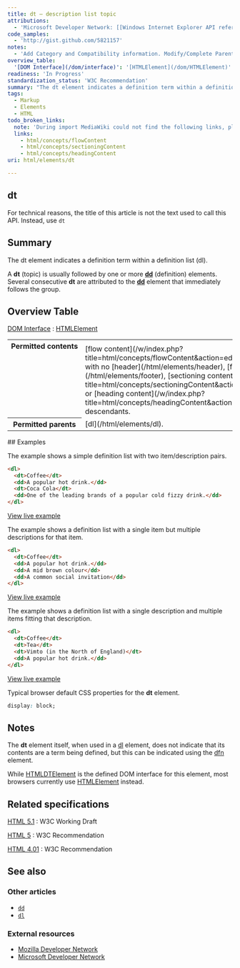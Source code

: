 ```yaml
---
title: dt – description list topic
attributions:
  - 'Microsoft Developer Network: [[Windows Internet Explorer API reference](http://msdn.microsoft.com/en-us/library/ie/hh828809%28v=vs.85%29.aspx) Article]'
code_samples:
  - 'http://gist.github.com/5821157'
notes:
  - 'Add Category and Compatibility information. Modify/Complete Parent and Children information.'
overview_table:
  '[DOM Interface](/dom/interface)': '[HTMLElement](/dom/HTMLElement)'
readiness: 'In Progress'
standardization_status: 'W3C Recommendation'
summary: "The dt element indicates a definition term within a definition list (dl). \n"
tags:
  - Markup
  - Elements
  - HTML
todo_broken_links:
  note: 'During import MediaWiki could not find the following links, please fix and adjust this list.'
  links:
    - html/concepts/flowContent
    - html/concepts/sectioningContent
    - html/concepts/headingContent
uri: html/elements/dt

---
```

## dt

For technical reasons, the title of this article is not the text used to call this API. Instead, use `dt`

## Summary

The dt element indicates a definition term within a definition list (dl).

A ****dt**** (topic) is usually followed by one or more [**dd**](/html/elements/dd) (definition) elements. Several consecutive ****dt**** are attributed to the [**dd**](/html/elements/dd) element that immediately follows the group.

## Overview Table

[DOM Interface](/dom/interface)
:   [HTMLElement](/dom/HTMLElement)

<table class="wikitable">
<tr>
<th style="vertical-align: top" id="permitted-contents">
Permitted contents

</th>
<td style="vertical-align: top; padding-top: 10px">
[flow content](/w/index.php?title=html/concepts/flowContent&action=edit&redlink=1), but with no [header](/html/elements/header), [footer](/html/elements/footer), [sectioning content](/w/index.php?title=html/concepts/sectioningContent&action=edit&redlink=1), or [heading content](/w/index.php?title=html/concepts/headingContent&action=edit&redlink=1) descendants.

</td>
</tr>
<tr>
<th id="permitted-parents">
Permitted parents

</th>
<td>
[dl](/html/elements/dl).

</td>
</tr>
</table>
## Examples

The example shows a simple definition list with two item/description pairs.

``` html
<dl>
  <dt>Coffee</dt>
  <dd>A popular hot drink.</dd>
  <dt>Coca Cola</dt>
  <dd>One of the leading brands of a popular cold fizzy drink.</dd>
</dl>
```

[View live example](http://code.webplatform.org/gist/5821157)

The example shows a definition list with a single item but multiple descriptions for that item.

``` html
<dl>
  <dt>Coffee</dt>
  <dd>A popular hot drink.</dd>
  <dd>A mid brown colour</dd>
  <dd>A common social invitation</dd>
</dl>
```

[View live example](http://code.webplatform.org/gist/5821157)

The example shows a definition list with a single description and multiple items fitting that description.

``` html
<dl>
  <dt>Coffee</dt>
  <dt>Tea</dt>
  <dt>Vimto (in the North of England)</dt>
  <dd>A popular hot drink.</dd>
</dl>
```

[View live example](http://code.webplatform.org/gist/5821157)

Typical browser default CSS properties for the **dt** element.

``` css
display: block;
```

## Notes

The **dt** element itself, when used in a [dl](/html/elements/dl) element, does not indicate that its contents are a term being defined, but this can be indicated using the [dfn](/html/elements/dfn) element.

While [HTMLDTElement](/dom/HTMLDTElement) is the defined DOM interface for this element, most browsers currently use [HTMLElement](/dom/HTMLElement) instead.

## Related specifications

[HTML 5.1](http://www.w3.org/TR/html51/grouping-content.html#the-dt-element)
:   W3C Working Draft

[HTML 5](http://www.w3.org/TR/html5/grouping-content.html#the-dt-element)
:   W3C Recommendation

[HTML 4.01](http://www.w3.org/TR/html401/struct/lists.html#edef-DT)
:   W3C Recommendation

## See also

### Other articles

-   [`dd`](/html/elements/dd)
-   [`dl`](/html/elements/dl)

### External resources

-   [Mozilla Developer Network](https://developer.mozilla.org/en-US/docs/HTML/Element/dt)
-   [Microsoft Developer Network](http://msdn.microsoft.com/en-us/library/ie/ms535243%28v=vs.85%29.aspx)
